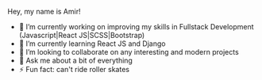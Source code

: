 
Hey, my name is Amir!

- 🔭 I’m currently working on improving my skills in Fullstack Development (Javascript|React JS|SCSS|Bootstrap)
- 🌱 I’m currently learning React JS and Django
- 👯 I’m looking to collaborate on any interesting and modern projects
- 💬 Ask me about a bit of everything
- ⚡ Fun fact: can't ride roller skates

